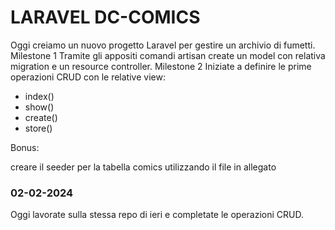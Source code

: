 # LARAVEL DC-COMICS

Oggi creiamo un nuovo progetto Laravel per gestire un archivio di fumetti.
Milestone 1
Tramite gli appositi comandi artisan create un model con relativa migration e un resource controller.
Milestone 2
Iniziate a definire le prime operazioni CRUD con le relative view:

-   index()
-   show()
-   create()
-   store()

Bonus:

creare il seeder per la tabella comics utilizzando il file in allegato

### 02-02-2024

Oggi lavorate sulla stessa repo di ieri e completate le operazioni CRUD.
